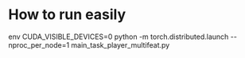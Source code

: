 # How to run easily
env CUDA_VISIBLE_DEVICES=0 python -m torch.distributed.launch --nproc_per_node=1 main_task_player_multifeat.py
